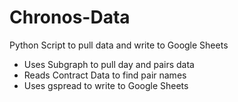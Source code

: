 # Chronos-Data
Python Script to pull data and write to Google Sheets
- Uses Subgraph to pull day and pairs data
- Reads Contract Data to find pair names
- Uses gspread to write to Google Sheets
